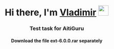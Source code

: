 <h1 align="center">Hi there, I'm <a href="https://daniilshat.ru/" target="_blank">Vladimir</a> 
<img src="https://github.com/blackcater/blackcater/raw/main/images/Hi.gif" height="32"/></h1>
<h3 align="center">Test task for AitiGuru</h3>
<h4 align="center">Download the file ext-6.0.0.rar separately</h4>
